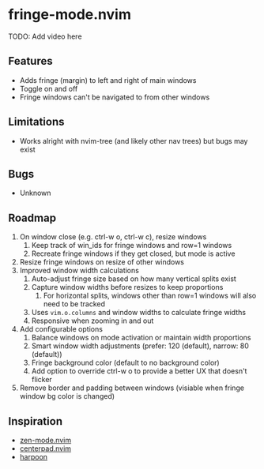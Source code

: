 # fringe-mode.nvim

TODO: Add video here

## Features

- Adds fringe (margin) to left and right of main windows
- Toggle on and off
- Fringe windows can't be navigated to from other windows

## Limitations

- Works alright with nvim-tree (and likely other nav trees) but bugs may exist

## Bugs

- Unknown

## Roadmap

1. On window close (e.g. ctrl-w o, ctrl-w c), resize windows
   1. Keep track of win_ids for fringe windows and row=1 windows
   1. Recreate fringe windows if they get closed, but mode is active
1. Resize fringe windows on resize of other windows
1. Improved window width calculations
   1. Auto-adjust fringe size based on how many vertical splits exist
   1. Capture window widths before resizes to keep proportions
      1. For horizontal splits, windows other than row=1 windows will also need to be tracked
   1. Uses `vim.o.columns` and window widths to calculate fringe widths
   1. Responsive when zooming in and out
1. Add configurable options
   1. Balance windows on mode activation or maintain width proportions
   1. Smart window width adjustments (prefer: 120 (default), narrow: 80 (default))
   1. Fringe background color (default to no background color)
   1. Add option to override ctrl-w o to provide a better UX that doesn't flicker
1. Remove border and padding between windows (visiable when fringe window bg color is changed)

## Inspiration

- [zen-mode.nvim](https://github.com/folke/zen-mode.nvim)
- [centerpad.nvim](https://github.com/smithbm2316/centerpad.nvim)
- [harpoon](https://github.com/ThePrimeagen/harpoon/tree/harpoon2)

